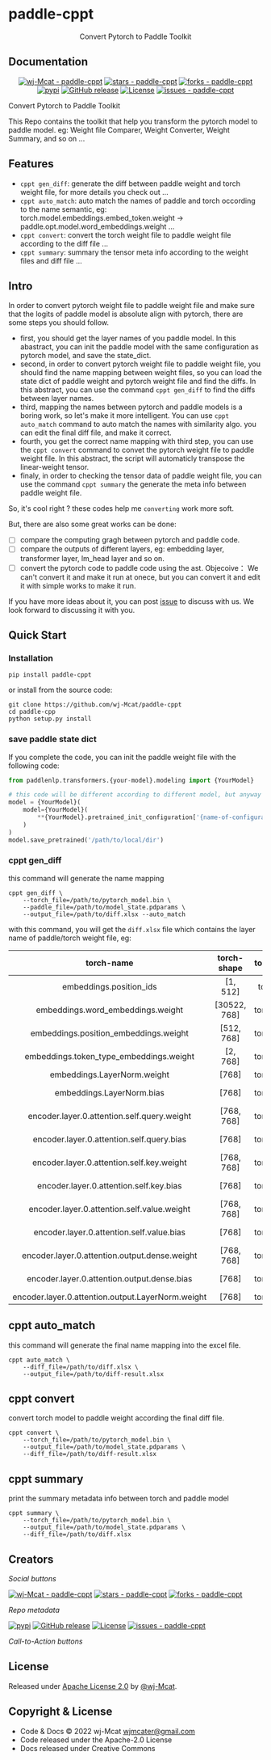# paddle-cppt

<div align="center">
Convert Pytorch to Paddle Toolkit
</div>

## Documentation

<div align="center">

[![wj-Mcat - paddle-cppt](https://img.shields.io/static/v1?label=wj-Mcat&message=paddle-cppt&color=blue&logo=github)](https://github.com/wj-Mcat/paddle-cppt "Go to GitHub repo")
[![stars - paddle-cppt](https://img.shields.io/github/stars/wj-Mcat/paddle-cppt?style=social)](https://github.com/wj-Mcat/paddle-cppt)
[![forks - paddle-cppt](https://img.shields.io/github/forks/wj-Mcat/paddle-cppt?style=social)](https://github.com/wj-Mcat/paddle-cppt)
[![pypi](https://github.com/wj-Mcat/paddle-cppt/workflows/pypi/badge.svg)](https://github.com/wj-Mcat/paddle-cppt/actions?query=workflow:"pypi")
[![GitHub release](https://img.shields.io/github/release/wj-Mcat/paddle-cppt?include_prereleases=&sort=semver&color=blue)](https://github.com/wj-Mcat/paddle-cppt/releases/)
[![License](https://img.shields.io/badge/License-Apache_License_2.0-blue)](#license)
[![issues - paddle-cppt](https://img.shields.io/github/issues/wj-Mcat/paddle-cppt)](https://github.com/wj-Mcat/paddle-cppt/issues)


</div>


<div align="center">





</div>


Convert Pytorch to Paddle Toolkit

This Repo contains the toolkit that help you transform the pytorch model to paddle model. eg: Weight file Comparer, Weight Converter, Weight Summary, and so on ...

## Features

* `cppt gen_diff`: generate the diff between paddle weight and torch weight file, for more details you check out ...
* `cppt auto_match`: auto match the names of paddle and torch occording to the name semantic, eg: torch.model.embeddings.embed_token.weight -> paddle.opt.model.word_embeddings.weight ...
* `cppt convert`: convert the torch weight file to paddle weight file according to the diff file ...
* `cppt summary`: summary the tensor meta info according to the weight files and diff file ...

## Intro

In order to convert pytorch weight file to paddle weight file and make sure that the logits of paddle model is absolute align with pytorch, there are some steps you should follow.

* first, you should get the layer names of you paddle model. In this abastract, you can init the paddle model with the same configuration as pytorch model, and save the state_dict.
* second, in order to convert pytorch weight file to paddle weight file, you should find the name mapping between weight files, so you can load the state dict of paddle weight and pytorch weight file and find the diffs. In this abstract, you can use the command `cppt gen_diff` to find the diffs between layer names. 
* third, mapping the names between pytorch and paddle models is a boring work, so let's make it more intelligent. You can use `cppt auto_match` command to auto match the names with similarity algo. you can edit the final diff file, and make it correct. 
* fourth, you get the correct name mapping with third step, you can use the `cppt convert` command to convet the pytorch weight file to paddle weight file. In this abstract, the script will automaticly transpose the linear-weight tensor.
* finaly, in order to checking the tensor data of paddle weight file, you can use the command `cppt summary` the generate the meta info between paddle weight file.

So, it's cool right ? these codes help me `converting` work more soft.

But, there are also some great works can be done:

- [ ] compare the computing gragh between pytorch and paddle code. 
- [ ] compare the outputs of different layers, eg: embedding layer, transformer layer, lm_head layer and so on. 
- [ ] convert the pytorch code to paddle code using the ast. Objecoive： We can't convert it and make it run at onece, but you can convert it and edit it with simple works to make it run. 

If you have more ideas about it, you can post [issue](https://github.com/wj-Mcat/paddle-cppt/issues/new) to discuss with us. We look forward to discussing it with you. 

## Quick Start

### Installation

```shell
pip install paddle-cppt
```

or install from the source code:

```shell
git clone https://github.com/wj-Mcat/paddle-cppt
cd paddle-cpp
python setup.py install
```

### save paddle state dict

If you complete the code, you can init the paddle weight file with the following code:

```python
from paddlenlp.transformers.{your-model}.modeling import {YourModel}

# this code will be different according to different model, but anyway the final result is to save the state dict of model which contains the layer names of your model code.
model = {YourModel}(
    model={YourModel}(
        **{YourModel}.pretrained_init_configuration['{name-of-configuration}']
    )
)
model.save_pretrained('/path/to/local/dir')
```

### cppt gen_diff

this command will generate the name mapping 

```shell
cppt gen_diff \
    --torch_file=/path/to/pytorch_model.bin \
    --paddle_file=/path/to/model_state.pdparams \
    --output_file=/path/to/diff.xlsx --auto_match
```
with this command, you will get the `diff.xlsx` file which contains the layer name of paddle/torch weight file, eg: 

|                     torch-name                    |  torch-shape |  torch-dtype  |   torch-type  |                 paddle-name                | paddle-shape |  paddle-dtype  |  paddle-type  |
|:-------------------------------------------------:|:------------:|:-------------:|:-------------:|:------------------------------------------:|:------------:|:--------------:|:-------------:|
| embeddings.position_ids                           | [1, 512]     | torch.int64   | embedding     | embeddings.word_embeddings.weight          | [30522, 768] | paddle.float32 | embedding     |
| embeddings.word_embeddings.weight                 | [30522, 768] | torch.float32 | embedding     | embeddings.position_embeddings.weight      | [512, 768]   | paddle.float32 | embedding     |
| embeddings.position_embeddings.weight             | [512, 768]   | torch.float32 | embedding     | embeddings.token_type_embeddings.weight    | [2, 768]     | paddle.float32 | embedding     |
| embeddings.token_type_embeddings.weight           | [2, 768]     | torch.float32 | embedding     | embeddings.layer_norm.weight               | [768]        | paddle.float32 | embedding     |
| embeddings.LayerNorm.weight                       | [768]        | torch.float32 | embedding     | embeddings.layer_norm.bias                 | [768]        | paddle.float32 | embedding     |
| embeddings.LayerNorm.bias                         | [768]        | torch.float32 | embedding     | encoder.layers.0.self_attn.q_proj.weight   | [768, 768]   | paddle.float32 | linear-weight |
| encoder.layer.0.attention.self.query.weight       | [768, 768]   | torch.float32 | linear-weight | encoder.layers.0.self_attn.q_proj.bias     | [768]        | paddle.float32 | linear-bias   |
| encoder.layer.0.attention.self.query.bias         | [768]        | torch.float32 | linear-bias   | encoder.layers.0.self_attn.k_proj.weight   | [768, 768]   | paddle.float32 | linear-weight |
| encoder.layer.0.attention.self.key.weight         | [768, 768]   | torch.float32 | linear-weight | encoder.layers.0.self_attn.k_proj.bias     | [768]        | paddle.float32 | linear-bias   |
| encoder.layer.0.attention.self.key.bias           | [768]        | torch.float32 | linear-bias   | encoder.layers.0.self_attn.v_proj.weight   | [768, 768]   | paddle.float32 | linear-weight |
| encoder.layer.0.attention.self.value.weight       | [768, 768]   | torch.float32 | linear-weight | encoder.layers.0.self_attn.v_proj.bias     | [768]        | paddle.float32 | linear-bias   |
| encoder.layer.0.attention.self.value.bias         | [768]        | torch.float32 | linear-bias   | encoder.layers.0.self_attn.out_proj.weight | [768, 768]   | paddle.float32 | linear-weight |
| encoder.layer.0.attention.output.dense.weight     | [768, 768]   | torch.float32 | linear-weight | encoder.layers.0.self_attn.out_proj.bias   | [768]        | paddle.float32 | linear-bias   |
| encoder.layer.0.attention.output.dense.bias       | [768]        | torch.float32 | linear-bias   | encoder.layers.0.linear1.weight            | [768, 3072]  | paddle.float32 | linear-weight |
| encoder.layer.0.attention.output.LayerNorm.weight | [768]        | torch.float32 | norm          | encoder.layers.0.linear1.bias              | [3072]       | paddle.float32 | linear-bias   |


## cppt auto_match

this command will generate the final name mapping into the excel file.

```shell
cppt auto_match \
    --diff_file=/path/to/diff.xlsx \
    --output_file=/path/to/diff-result.xlsx
```

## cppt convert

convert torch model to paddle weight according the final diff file.

```shell
cppt convert \
    --torch_file=/path/to/pytorch_model.bin \
    --output_file=/path/to/model_state.pdparams \
    --diff_file=/path/to/diff-result.xlsx
```

## cppt summary

print the summary metadata info between torch and paddle model

```shell
cppt summary \
    --torch_file=/path/to/pytorch_model.bin \
    --output_file=/path/to/model_state.pdparams \
    --diff_file=/path/to/diff.xlsx
```

## Creators

_Social buttons_

[![wj-Mcat - paddle-cppt](https://img.shields.io/static/v1?label=wj-Mcat&message=paddle-cppt&color=blue&logo=github)](https://github.com/wj-Mcat/paddle-cppt "Go to GitHub repo")
[![stars - paddle-cppt](https://img.shields.io/github/stars/wj-Mcat/paddle-cppt?style=social)](https://github.com/wj-Mcat/paddle-cppt)
[![forks - paddle-cppt](https://img.shields.io/github/forks/wj-Mcat/paddle-cppt?style=social)](https://github.com/wj-Mcat/paddle-cppt)


_Repo metadata_

[![pypi](https://github.com/wj-Mcat/paddle-cppt/workflows/pypi/badge.svg)](https://github.com/wj-Mcat/paddle-cppt/actions?query=workflow:"pypi")
[![GitHub release](https://img.shields.io/github/release/wj-Mcat/paddle-cppt?include_prereleases=&sort=semver&color=blue)](https://github.com/wj-Mcat/paddle-cppt/releases/)
[![License](https://img.shields.io/badge/License-Apache_License_2.0-blue)](#license)
[![issues - paddle-cppt](https://img.shields.io/github/issues/wj-Mcat/paddle-cppt)](https://github.com/wj-Mcat/paddle-cppt/issues)

_Call-to-Action buttons_

<div align="center">





</div>




## License

Released under [Apache License 2.0](/LICENSE) by [@wj-Mcat](https://github.com/wj-Mcat).

## Copyright & License

- Code & Docs © 2022 wj-Mcat <wjmcater@gmail.com>
- Code released under the Apache-2.0 License
- Docs released under Creative Commons
